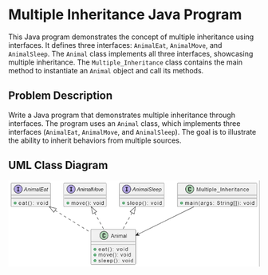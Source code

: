 # Multiple Inheritance Java Program

This Java program demonstrates the concept of multiple inheritance using interfaces. It defines three interfaces: `AnimalEat`, `AnimalMove`, and `AnimalSleep`. The `Animal` class implements all three interfaces, showcasing multiple inheritance. The `Multiple_Inheritance` class contains the main method to instantiate an `Animal` object and call its methods.

## Problem Description

Write a Java program that demonstrates multiple inheritance through interfaces. The program uses an `Animal` class, which implements three interfaces (`AnimalEat`, `AnimalMove`, and `AnimalSleep`). The goal is to illustrate the ability to inherit behaviors from multiple sources.

## UML Class Diagram

![UML Class Diagram](../../images/Multiple_Inheritance_1.png)

